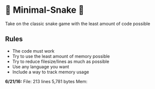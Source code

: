 # :snake: Minimal-Snake :snake:
Take on the classic snake game with the least amount of code possible

## Rules
- The code must work
- Try to use the least amount of memory possible
- Try to reduce filesize/lines as much as possible
- Use any language you want
- Include a way to track memory usage

**6/21/16:** File: 213 lines 5,781 bytes Mem: 
